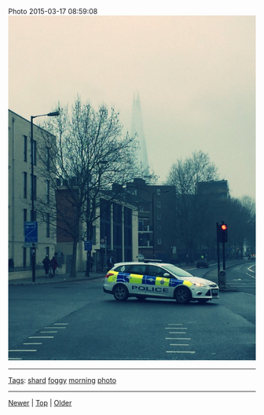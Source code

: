 <!--
title: Photo 2015-03-17 08
date: 2020-06-28T14:51:45.039Z
tags: shard, foggy, morning, photo
-->





Photo 2015-03-17 08:59:08
![](113862039837-0.jpg)

<!--BOTTOM-POST-NAVIGATION-->
---

[Tags](tags.md): [shard](tag-shard.md) [foggy](tag-foggy.md) [morning](tag-morning.md) [photo](tag-photo.md)

---

[Newer](113589441437.md) | [Top](index.md) | [Older](114607145132.md)